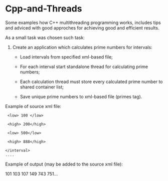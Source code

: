 # Cpp-and-Threads
Some examples how C++ multithreading programming works, includes tips and adviced with good approches for achieving good and efficient results.

As a small task was chosen such task:

1. Create an application which calculates prime numbers for intervals:
    
    - Load intervals from specified xml-based file;
    
    - For each interval start standalone thread for calculating prime numbers;
    
    - Each calculation thread must store every calculated prime number to shared container list;
    
    - Save unique prime numbers to xml-based file (primes tag).
    
Example of source xml file:

<root>
 
 <intervals>
   
   <interval>
     
     <low> 100 </low>
     
     <high> 200</high>
   
   </interval>
   
   <interval>
     
     <low> 500</low>
     
     <high> 888</high>
    
    </interval>
	....
  
  </intervals>

</root>

Example of output (may be added to the source xml file):

<root>

<primes> 101 103 107 149 743  751… </primes>

</root>


